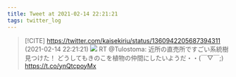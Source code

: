 ```yaml
---
title: Tweet at 2021-02-14 22:21:21
tags: twitter_log
---
```


> [!CITE] https://twitter.com/kaisekiriu/status/1360942205687394311 (2021-02-14 22:21:21)
> ![](https://twitter.com/kaisekiriu/status/1360942205687394311)
> RT @Tulostoma: 近所の直売所ですごい系統樹見つけた！
> どうしてもきのこを植物の仲間にしたいようだ・・(￣▽￣;) https://t.co/ynQtcpoyMx
